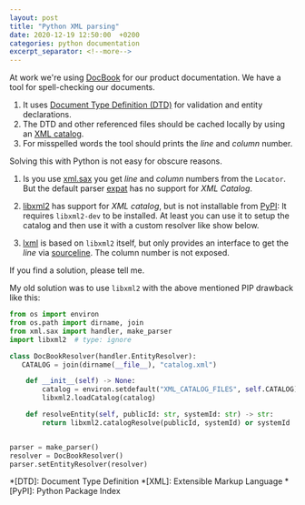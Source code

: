 ```yaml
---
layout: post
title: "Python XML parsing"
date: 2020-12-19 12:50:00  +0200
categories: python documentation
excerpt_separator: <!--more-->
---
```


At work we're using [DocBook](https://tdg.docbook.org/) for our product documentation.
We have a tool for spell-checking our documents.

1. It uses [Document Type Definition (DTD)](https://wiki.selfhtml.org/wiki/XML/DTD) for validation and entity declarations.
2. The DTD and other referenced files should be cached locally by using an [XML catalog](http://www.sagehill.net/docbookxsl/WriteCatalog.html).
2. For misspelled words the tool should prints the *line* and *column* number.

Solving this with Python is not easy for obscure reasons.

<!--more-->

1. Is you use [xml.sax](https://docs.python.org/3/library/xml.sax.html) you get *line* and *column* numbers from the `Locator`.
   But the default parser [expat](https://docs.python.org/3/library/pyexpat.html) has no support for *XML Catalog*.

2. [libxml2](http://xmlsoft.org/catalog.html) has support for *XML catalog*, but is not installable from [PyPI](https://pypi.org/project/libxml2-python3/): It requires `libxml2-dev` to be installed.
   At least you can use it to setup the catalog and then use it with a custom resolver like show below.

3. [lxml](https://lxml.de/) is based on `libxml2` itself, but only provides an interface to get the *line* via [sourceline](https://lxml.de/apidoc/lxml.etree.html#lxml.etree._Element.sourceline).
   The column number is not exposed.

If you find a solution, please tell me.

My old solution was to use `libxml2` with the above mentioned PIP drawback like this:

```python
from os import environ
from os.path import dirname, join
from xml.sax import handler, make_parser
import libxml2  # type: ignore

class DocBookResolver(handler.EntityResolver):
   CATALOG = join(dirname(__file__), "catalog.xml")

    def __init__(self) -> None:
        catalog = environ.setdefault("XML_CATALOG_FILES", self.CATALOG)
        libxml2.loadCatalog(catalog)

    def resolveEntity(self, publicId: str, systemId: str) -> str:
        return libxml2.catalogResolve(publicId, systemId) or systemId


parser = make_parser()
resolver = DocBookResolver()
parser.setEntityResolver(resolver)
```

*[DTD]: Document Type Definition
*[XML]: Extensible Markup Language
*[PyPI]: Python Package Index

